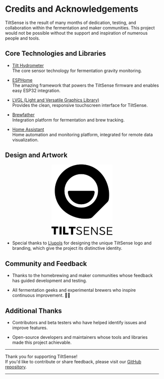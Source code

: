 # Credits and Acknowledgements

TiltSense is the result of many months of dedication, testing, and collaboration within the fermentation and maker communities. This project would not be possible without the support and inspiration of numerous people and tools.

## Core Technologies and Libraries

- [Tilt Hydrometer](https://tilthydrometer.com/)  
  The core sensor technology for fermentation gravity monitoring.

- [ESPHome](https://esphome.io/)  
  The amazing framework that powers the TiltSense firmware and enables easy ESP32 integration.

- [LVGL (Light and Versatile Graphics Library)](https://lvgl.io/)  
  Provides the clean, responsive touchscreen interface for TiltSense.

- [Brewfather](https://brewfather.app/)  
  Integration platform for fermentation and brew tracking.

- [Home Assistant](https://www.home-assistant.io/)  
  Home automation and monitoring platform, integrated for remote data visualization.

## Design and Artwork

<div align="center">
  <img src="../../assets/logo-text.svg" alt="TiltSense" width="200" />
</div>

- Special thanks to [Llupols](https://github.com/llupols) for designing the unique TiltSense logo and branding, which give the project its distinctive identity.

## Community and Feedback

- Thanks to the homebrewing and maker communities whose feedback has guided development and testing.

- All fermentation geeks and experimental brewers who inspire continuous improvement. 🧪🍻

## Additional Thanks

- Contributors and beta testers who have helped identify issues and improve features.

- Open-source developers and maintainers whose tools and libraries made this project achievable.

---

Thank you for supporting TiltSense!  
If you'd like to contribute or share feedback, please visit our [GitHub repository](https://github.com/bananabrewery/TiltSense).

---

